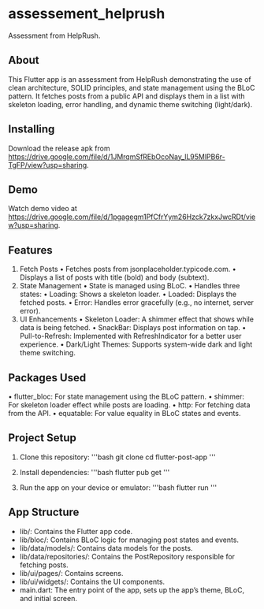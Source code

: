 # assessement_helprush

Assessment from HelpRush.

## About
This Flutter app is an assessment from HelpRush demonstrating  the use of clean architecture, SOLID principles, 
and state management using the BLoC pattern. 
It fetches posts from a public API and displays them in a list with skeleton loading, 
error handling, and dynamic theme switching (light/dark).

## Installing
Download the release apk from https://drive.google.com/file/d/1JMrqmSfREbOcoNay_lL95MlPB6r-TgFP/view?usp=sharing.

## Demo
Watch demo video at https://drive.google.com/file/d/1pgagegm1PfCfrYym26Hzck7zkxJwcRDt/view?usp=sharing.

## Features
1.	Fetch Posts
•	Fetches posts from jsonplaceholder.typicode.com.
•	Displays a list of posts with title (bold) and body (subtext).
2.	State Management
•	State is managed using BLoC.
•	Handles three states:
•	Loading: Shows a skeleton loader.
•	Loaded: Displays the fetched posts.
•	Error: Handles error gracefully (e.g., no internet, server error).
3.	UI Enhancements
•	Skeleton Loader: A shimmer effect that shows while data is being fetched.
•	SnackBar: Displays post information on tap.
•	Pull-to-Refresh: Implemented with RefreshIndicator for a better user experience.
•	Dark/Light Themes: Supports system-wide dark and light theme switching.

## Packages Used
•	flutter_bloc: For state management using the BLoC pattern.
•	shimmer: For skeleton loader effect while posts are loading.
•	http: For fetching data from the API.
•	equatable: For value equality in BLoC states and events.

## Project Setup
1.	Clone this repository:
     '''bash git clone <repo-url>
      cd flutter-post-app '''

2. 	Install dependencies:
    '''bash  flutter pub get '''

3.	Run the app on your device or emulator:
      '''bash flutter run '''

## App Structure
-	lib/: Contains the Flutter app code.
-	lib/bloc/: Contains BLoC logic for managing post states and events.
-	lib/data/models/: Contains data models for the posts.
-	lib/data/repositories/: Contains the PostRepository responsible for fetching posts.
-	lib/ui/pages/: Contains screens.
-	lib/ui/widgets/: Contains the UI components.
-	main.dart: The entry point of the app, sets up the app’s theme, BLoC, and initial screen.
